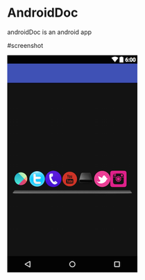 # AndroidDoc
androidDoc is an android app


#screenshot

![alt tag](https://github.com/kusha-b-k/AndroidDoc/blob/master/screenshot/layout-2015-12-23-143042.png)

